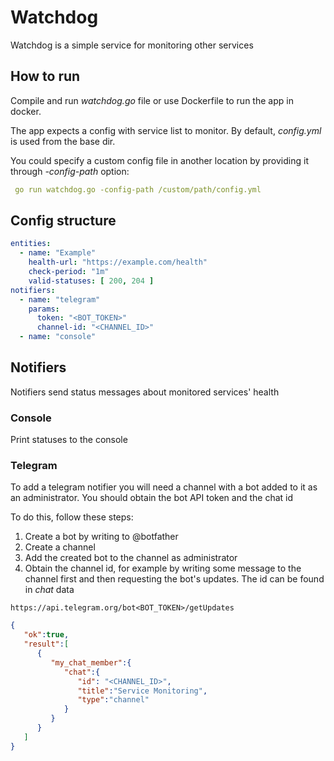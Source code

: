 # Watchdog

Watchdog is a simple service for monitoring other services

## How to run
Compile and run *watchdog.go* file or use Dockerfile to run the app in docker.

The app expects a config with service list to monitor. By default, *config.yml* is used from the base dir.

You could specify a custom config file in another location by providing it through *-config-path* option:
```yaml
 go run watchdog.go -config-path /custom/path/config.yml
```

## Config structure

```yaml
entities:
  - name: "Example"
    health-url: "https://example.com/health"
    check-period: "1m"
    valid-statuses: [ 200, 204 ]
notifiers:
  - name: "telegram"
    params:
      token: "<BOT_TOKEN>"
      channel-id: "<CHANNEL_ID>"
  - name: "console"
```

## Notifiers

Notifiers send status messages about monitored services' health

### Console
Print statuses to the console

### Telegram

To add a telegram notifier you will need a channel with a bot added to it as an administrator. You should obtain the bot
API token and the chat id

To do this, follow these steps:

1. Create a bot by writing to @botfather
2. Create a channel
3. Add the created bot to the channel as administrator
4. Obtain the channel id, for example by writing some message to the channel first and then requesting the bot's updates. The
   id can be found in *chat* data

```
https://api.telegram.org/bot<BOT_TOKEN>/getUpdates
```
```json
{
   "ok":true,
   "result":[
      {
         "my_chat_member":{
            "chat":{
               "id": "<CHANNEL_ID>",
               "title":"Service Monitoring",
               "type":"channel"
            }
         }
      }
   ]
}

```
